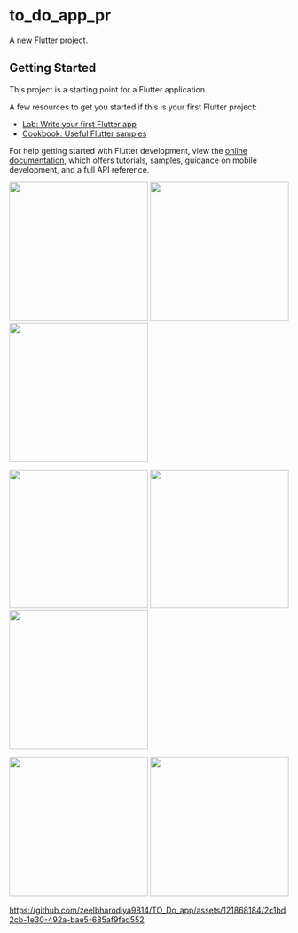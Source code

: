 # to_do_app_pr

A new Flutter project.

## Getting Started

This project is a starting point for a Flutter application.

A few resources to get you started if this is your first Flutter project:

- [Lab: Write your first Flutter app](https://docs.flutter.dev/get-started/codelab)
- [Cookbook: Useful Flutter samples](https://docs.flutter.dev/cookbook)

For help getting started with Flutter development, view the
[online documentation](https://docs.flutter.dev/), which offers tutorials,
samples, guidance on mobile development, and a full API reference.





<img src="https://user-images.githubusercontent.com/121868184/236295013-2d14b6fa-163d-43e2-86c4-ab789cec661c.jpeg" width="250px">                           <img src="https://user-images.githubusercontent.com/121868184/236473471-5c0bb008-cf89-4949-9930-396151f63d6d.jpeg" width="250px">                         <img src="https://user-images.githubusercontent.com/121868184/236473249-fbcde728-b929-446e-9488-57db50026ff9.jpeg" width="250px">


<img src="https://user-images.githubusercontent.com/121868184/236473230-52f32774-9fbb-4fbd-8ed8-f6e7585f9b75.jpeg" width="250px">                           <img src="https://user-images.githubusercontent.com/121868184/236473224-65704bb1-825e-42c1-bfe6-085e22e9ac61.jpeg" width="250px">                         <img src="https://user-images.githubusercontent.com/121868184/236473032-68ae6656-37cf-4c8d-8826-5bfd3f6ef54f.jpeg" width="250px">


<img src="https://user-images.githubusercontent.com/121868184/236473081-77eceb3e-5e23-4da0-b54a-0bdbb69f76b3.jpeg" width="250px">                           <img src="https://user-images.githubusercontent.com/121868184/236474109-c5d6f906-12c0-4667-aa90-58262cab0eba.jpeg" width="250px">



https://github.com/zeelbharodiya9814/TO_Do_app/assets/121868184/2c1bd2cb-1e30-492a-bae5-685af9fad552


